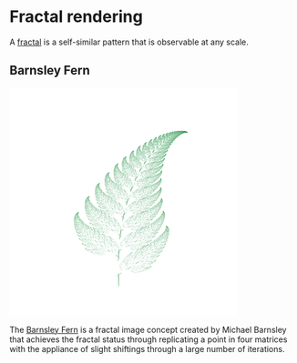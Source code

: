 Fractal rendering
============
A [fractal](https://en.wikipedia.org/wiki/Fractal) is a self-similar pattern that is observable at any scale.

Barnsley Fern
--------
![Barnsley Fern](DocImages/fern.gif)

The [Barnsley Fern](https://en.wikipedia.org/wiki/Barnsley_fern) is a fractal image concept created by Michael Barnsley that achieves the fractal status through replicating a point in four matrices with the appliance of slight shiftings through a large number of iterations.